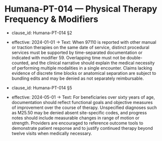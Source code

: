 # Humana-PT-014 — Physical Therapy Frequency & Modifiers
- clause_id: Humana-PT-014 §2
- effective: 2024-01-01 →
Text: When 97110 is reported with other manual or traction therapies on the same date of service, distinct procedural services must be supported by time-separated documentation or indicated with modifier 59. Overlapping time must not be double-counted, and the clinical narrative should explain the medical necessity of performing multiple modalities in a single encounter. Claims lacking evidence of discrete time blocks or anatomical separation are subject to bundling edits and may be denied as not separately reimbursable.

- clause_id: Humana-PT-014 §5
- effective: 2024-05-01 →
Text: For beneficiaries over sixty years of age, documentation should reflect functional goals and objective measures of improvement over the course of therapy. Unspecified diagnoses such as M25.50 may be denied absent site-specific codes, and progress notes should include measurable changes in range of motion or strength. Providers are encouraged to reference outcome tools to demonstrate patient response and to justify continued therapy beyond twelve visits when medically necessary.
